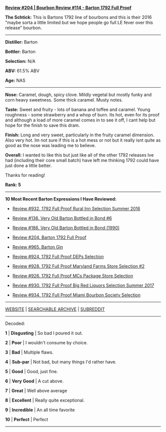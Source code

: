 
[**Review #204 | Bourbon Review #114 - Barton 1792 Full Proof**]( https://t8ke.review/review-204-1792-full-proof/)

**The Schtick:** This is Bartons 1792 line of bourbons and this is their 2016 "maybe sorta a little limited but we hope people go full LE fever over this release" bourbon. 

-----

**Distiller:** Barton

**Bottler:** Barton

**Selection:** N/A

**ABV:** 61.5% ABV

**Age:** NAS 

-----

**Nose:**  Caramel, dough, spicy clove. Mildly vegetal but mostly funky and corn heavy sweetness. Some thick caramel. Musty notes. 

**Taste:** Sweet and fruity - lots of banana and toffee and caramel. Young roughness - some strawberry and a whop of burn. Its hot, even for its proof and although a load of more caramel comes in to see it off, I cant help but hope for the finish to save this dram. 

**Finish:**  Long and very sweet, particularly in the fruity caramel dimension. Also very hot. Im not sure if this is a hot mess or not but it really isnt quite as good as the nose was leading me to believe. 

**Overall:** I wanted to like this but just like all of the other 1792 releases Ive had (including their core small batch) have left me thinking 1792 could have just done a little better. 

Thanks for reading!

**Rank: 5**

----- 

**10 Most Recent Barton Expressions I Have Reviewed:** 

- [Review #932. 1792 Full Proof Rural Inn Selection Summer 2016]( https://t8ke.review/review-932-1792-full-proof-rural-inn-selection-summer-2016/) 

- [Review #136. Very Old Barton Bottled in Bond #6]( https://t8ke.review/review-136-very-old-barton-bib/) 

- [Review #186. Very Old Barton Bottled in Bond (1990)]( https://t8ke.review/review-186-very-old-barton-bottled-in-bond-1990/) 

- [Review #204. Barton 1792 Full Proof]( https://t8ke.review/review-204-1792-full-proof/) 

- [Review #965. Barton Gin]( https://t8ke.review/review-965-barton-gin/) 

- [Review #924. 1792 Full Proof DEPs Selection]( https://t8ke.review/review-924-1792-full-proof-deps-selection/) 

- [Review #928. 1792 Full Proof Maryland Farms Store Selection #2]( https://t8ke.review/review-928-1792-full-proof-maryland-farms-2-selection/) 

- [Review #926. 1792 Full Proof MCs Package Store Selection]( https://t8ke.review/review-926-1792-full-proof-mcs-package-store-selection/) 

- [Review #930. 1792 Full Proof Big Red Liquors Selection Summer 2017]( https://t8ke.review/review-930-1792-full-proof-big-red-liquors-selection-summer-2017/) 

- [Review #934. 1792 Full Proof Miami Bourbon Society Selection]( https://t8ke.review/review-934-1792-full-proof-miami-bourbon-society-selection/) 

-----

[WEBSITE](https://t8ke.review) | [SEARCHABLE ARCHIVE](https://t8ke.review/review-archive/) | [SUBREDDIT](https://reddit.com/r/t8kereviews)

-----

Decoded:

**1** | **Disgusting** | So bad I poured it out.

**2** | **Poor** | I wouldn't consume by choice.

**3** | **Bad** | Multiple flaws.

**4** | **Sub-par** | Not bad, but many things I'd rather have.

**5** | **Good** | Good, just fine.

**6** | **Very Good** | A cut above.

**7** | **Great** | Well above average

**8** | **Excellent** | Really quite exceptional.

**9** | **Incredible** | An all time favorite

**10** | **Perfect** | Perfect

----

